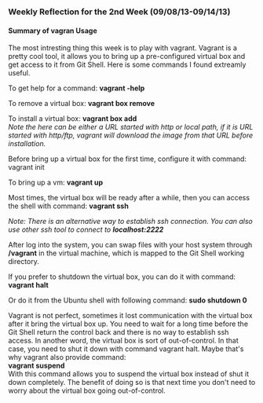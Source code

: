 <h3>Weekly Reflection for the 2nd Week (09/08/13-09/14/13)</h3>

<h4>Summary of vagran Usage</h4>

The most intresting thing this week is to play with vagrant. Vagrant is a pretty cool tool, it allows you to bring up a pre-configured virtual box and get access to it from Git Shell. Here is some commands I found extreamly useful.

To get help for a command: <b>vagrant <command> -help</b>

To remove a virtual box: <b>vagrant box remove <virtualbox name></b>

To install a virtual box: <b>vagrant box add <vm-name> <url></b> <br><i>Note the <url> here can be either a URL started with http or local path, if it is URL started with http/ftp, vagrant will download the image from that URL before installation.</i>

Before bring up a virtual box for the first time, configure it with command: </b>vagrant init <vm-name></b>

To bring up a vm: <b>vagrant up</b>

Most times, the virtual box will be ready after a while, then you can access the shell with command: <b>vagrant ssh</b>

<i>Note: There is an alternative way to establish ssh connection. You can also use other ssh tool to connect to <b>localhost:2222</b> </i>

After log into the system, you can swap files with your host system through <b>/vagrant</b> in the virtual machine, which is mapped to the Git Shell working directory.

If you prefer to shutdown the virtual box, you can do it with command: <b>vagrant halt</b>

Or do it from the Ubuntu shell with following command: <b>sudo shutdown 0</b>

Vagrant is not perfect, sometimes it lost communication with the virtual box after it bring the virtual box up. You need to wait for a long time before the Git Shell return the control back and there is no way to establish ssh access. In another word, the virtual box is sort of out-of-control. In that case, you need to shut it down with command vagrant halt. Maybe that's why vagrant also provide command:<br><b>vagrant suspend</b><br>With this command allows you to suspend the virtual box instead of shut it down completely. The benefit of doing so is that next time you don't need to worry about the virtual box going out-of-control.
